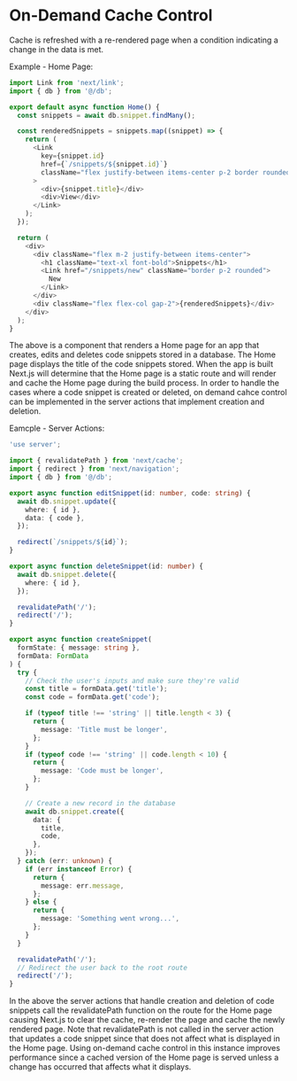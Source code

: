 # On-Demand Cache Control

Cache is refreshed with a re-rendered page when a condition indicating a change in the data is met.

Example - Home Page:

```typescript
import Link from 'next/link';
import { db } from '@/db';

export default async function Home() {
  const snippets = await db.snippet.findMany();

  const renderedSnippets = snippets.map((snippet) => {
    return (
      <Link
        key={snippet.id}
        href={`/snippets/${snippet.id}`}
        className="flex justify-between items-center p-2 border rounded"
      >
        <div>{snippet.title}</div>
        <div>View</div>
      </Link>
    );
  });

  return (
    <div>
      <div className="flex m-2 justify-between items-center">
        <h1 className="text-xl font-bold">Snippets</h1>
        <Link href="/snippets/new" className="border p-2 rounded">
          New
        </Link>
      </div>
      <div className="flex flex-col gap-2">{renderedSnippets}</div>
    </div>
  );
}
```

The above is a component that renders a Home page for an app that creates, edits and deletes code snippets stored in a database. The Home page displays the title of the code snippets stored. When the app is built Next.js will determine that the Home page is a static route and will render and cache the Home page during the build process. In order to handle the cases where a code snippet is created or deleted, on demand cahce control can be implemented in the server actions that implement creation and deletion.

Eamcple - Server Actions:

```typescript
'use server';

import { revalidatePath } from 'next/cache';
import { redirect } from 'next/navigation';
import { db } from '@/db';

export async function editSnippet(id: number, code: string) {
  await db.snippet.update({
    where: { id },
    data: { code },
  });

  redirect(`/snippets/${id}`);
}

export async function deleteSnippet(id: number) {
  await db.snippet.delete({
    where: { id },
  });

  revalidatePath('/');
  redirect('/');
}

export async function createSnippet(
  formState: { message: string },
  formData: FormData
) {
  try {
    // Check the user's inputs and make sure they're valid
    const title = formData.get('title');
    const code = formData.get('code');

    if (typeof title !== 'string' || title.length < 3) {
      return {
        message: 'Title must be longer',
      };
    }
    if (typeof code !== 'string' || code.length < 10) {
      return {
        message: 'Code must be longer',
      };
    }

    // Create a new record in the database
    await db.snippet.create({
      data: {
        title,
        code,
      },
    });
  } catch (err: unknown) {
    if (err instanceof Error) {
      return {
        message: err.message,
      };
    } else {
      return {
        message: 'Something went wrong...',
      };
    }
  }

  revalidatePath('/');
  // Redirect the user back to the root route
  redirect('/');
}
```

In the above the server actions that handle creation and deletion of code snippets call the revalidatePath function on the route for the Home page causing Next.js to clear the cache, re-render the page and cache the newly rendered page. Note that revalidatePath is not called in the server action that updates a code snippet since that does not affect what is displayed in the Home page. Using on-demand cache control in this instance improves performance since a cached version of the Home page is served unless a change has occurred that affects what it displays.
